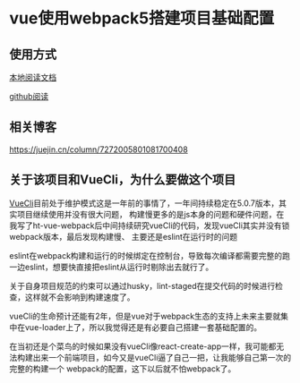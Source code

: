 # vue使用webpack5搭建项目基础配置
## 使用方式
[本地阅读文档](plugin%2FREADME.md)

[github阅读](https://github.com/ht-sauce/ht-vue-webpack/blob/main/plugin/README.md)

## 相关博客
https://juejin.cn/column/7272005801081700408

## 关于该项目和VueCli，为什么要做这个项目
[VueCli](https://github.com/vuejs/vue-cli)目前处于维护模式这是一年前的事情了，一年间持续稳定在5.0.7版本，其实项目继续使用并没有很大问题，
构建慢更多的是js本身的问题和硬件问题，在我写了ht-vue-webpack后中间持续研究vueCli的代码，发现vueCli其实并没有锁webpack版本，最后发现构建慢、
主要还是eslint在运行时的问题

eslint在webpack构建和运行的时候绑定在控制台，导致每次编译都需要完整的跑一边eslint，想要快直接把eslint从运行时剔除出去就行了。

关于自身项目规范的约束可以通过husky，lint-staged在提交代码的时候进行检查，这样就不会影响到构建速度了。

vueCli的生命预计还能有2年，但是vue对于webpack生态的支持上未来主要就集中在vue-loader上了，所以我觉得还是有必要自己搭建一套基础配置的。

在当初还是个菜鸟的时候如果没有vueCli像react-create-app一样，我可能都无法构建出来一个前端项目，如今又是vueCli逼了自己一把，让我能够自己第一次的完整的构建一个
webpack的配置，这下以后就不怕webpack了。
